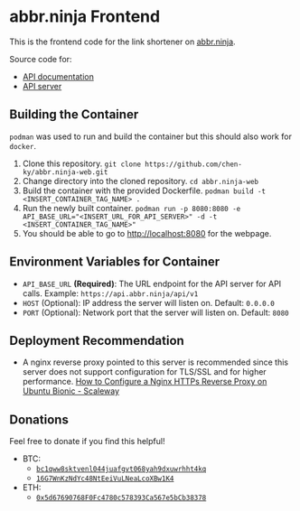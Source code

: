 # abbr.ninja Frontend

This is the frontend code for the link shortener on [abbr.ninja](https://abbr.ninja/).


Source code for:
* [API documentation](https://github.com/chen-ky/abbr.ninja-api-doc)
* [API server](https://github.com/chen-ky/abbr.ninja-api-server)

## Building the Container

`podman` was used to run and build the container but this should also work
for `docker`.

1. Clone this repository. `git clone https://github.com/chen-ky/abbr.ninja-web.git`
2. Change directory into the cloned repository. `cd abbr.ninja-web`
3. Build the container with the provided Dockerfile. `podman build -t <INSERT_CONTAINER_TAG_NAME> .`
4. Run the newly built container. `podman run -p 8080:8080 -e API_BASE_URL="<INSERT_URL_FOR_API_SERVER>" -d -t <INSERT_CONTAINER_TAG_NAME>"`
5. You should be able to go to [http://localhost:8080](http://localhost:8080) for the webpage.


## Environment Variables for Container

* `API_BASE_URL` **(Required)**: The URL endpoint for the API server for API calls. Example: `https://api.abbr.ninja/api/v1`
* `HOST` (Optional): IP address the server will listen on. Default: `0.0.0.0`
* `PORT` (Optional): Network port that the server will listen on. Default: `8080`

## Deployment Recommendation

* A nginx reverse proxy pointed to this server is recommended since this server does not support configuration for TLS/SSL and for higher performance.
[How to Configure a Nginx HTTPs Reverse Proxy on Ubuntu Bionic - Scaleway](https://www.scaleway.com/en/docs/how-to-configure-nginx-reverse-proxy/)

## Donations
Feel free to donate if you find this helpful!

* BTC:
    * [`bc1qww8sktvenl044juafgvt068yah9dxuwrhht4kq`](bitcoin:bc1qww8sktvenl044juafgvt068yah9dxuwrhht4kq?message=abbr.ninja%20Donation)
    * [`16G7WnKzNdYc48NtEeiVuLNeaLcoXBw1K4`](bitcoin:16G7WnKzNdYc48NtEeiVuLNeaLcoXBw1K4?message=abbr.ninja%20Donation)
* ETH:
    * [`0x5d67690768F0Fc4780c578393Ca567e5bCb38378`](ethereum:0x5d67690768F0Fc4780c578393Ca567e5bCb38378)
